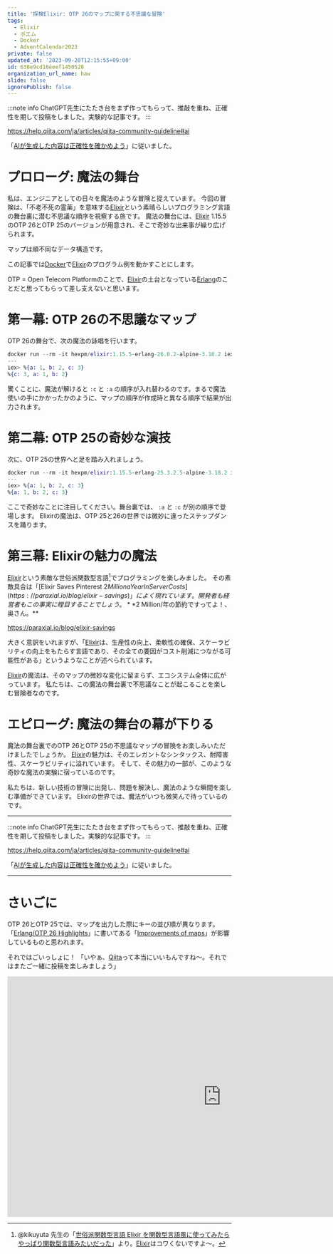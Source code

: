```yaml
---
title: '探検Elixir: OTP 26のマップに関する不思議な冒険'
tags:
  - Elixir
  - ポエム
  - Docker
  - AdventCalendar2023
private: false
updated_at: '2023-09-20T12:15:55+09:00'
id: 638e9cd16eeef1450528
organization_url_name: haw
slide: false
ignorePublish: false
---
```

:::note info
ChatGPT先生にたたき台をまず作ってもらって、推敲を重ね、正確性を期して投稿をしました。実験的な記事です。
:::

https://help.qiita.com/ja/articles/qiita-community-guideline#ai

「[AIが生成した内容は正確性を確かめよう](https://help.qiita.com/ja/articles/qiita-community-guideline#ai)」に従いました。



# プロローグ: 魔法の舞台

私は、エンジニアとしての日々を魔法のような冒険と捉えています。
今回の冒険は、「不老不死の霊薬」を意味する[Elixir](https://elixir-lang.org/)という素晴らしいプログラミング言語の舞台裏に潜む不思議な順序を視察する旅です。
魔法の舞台には、[Elixir](https://elixir-lang.org/) 1.15.5のOTP 26とOTP 25のバージョンが用意され、そこで奇妙な出来事が繰り広げられます。

マップは順不同なデータ構造です。

この記事では[Docker](https://www.docker.com/)で[Elixir](https://elixir-lang.org/)のプログラム例を動かすことにします。

OTP = Open Telecom Platformのことで、[Elixir](https://elixir-lang.org/)の土台となっている[Erlang](https://www.erlang.org/)のことだと思ってもらって差し支えないと思います。

# 第一幕: OTP 26の不思議なマップ

OTP 26の舞台で、次の魔法の詠唱を行います。

```elixir
docker run --rm -it hexpm/elixir:1.15.5-erlang-26.0.2-alpine-3.18.2 iex
---
iex> %{a: 1, b: 2, c: 3}
%{c: 3, a: 1, b: 2}
```

驚くことに、魔法が解けると `:c` と `:a` の順序が入れ替わるのです。まるで魔法使いの手にかかったかのように、マップの順序が作成時と異なる順序で結果が出力されます。

# 第二幕: OTP 25の奇妙な演技

次に、OTP 25の世界へと足を踏み入れましょう。

```elixir
docker run --rm -it hexpm/elixir:1.15.5-erlang-25.3.2.5-alpine-3.18.2 iex
---
iex> %{a: 1, b: 2, c: 3}
%{a: 1, b: 2, c: 3}
```

ここで奇妙なことに注目してください。舞台裏では、 `:a` と `:c` が別の順序で登場します。
Elixirの魔法は、OTP 25と26の世界では微妙に違ったステップダンスを踊ります。

# 第三幕: Elixirの魅力の魔法

[Elixir](https://elixir-lang.org/)という素敵な世俗派関数型言語[^1]でプログラミングを楽しみました。 
その素敵具合は「[Elixir Saves Pinterest $2 Million a Year In Server Costs](https://paraxial.io/blog/elixir-savings)」によく現れています。
開発者も経営者もこの事実に瞠目することでしょう。**$2 Million/年の節約ですってよ！、奥さん。**

https://paraxial.io/blog/elixir-savings


[^1]: @kikuyuta 先生の「[世俗派関数型言語 Elixir を関数型言語風に使ってみたらやっぱり関数型言語みたいだった](https://qiita.com/kikuyuta/items/afa4c264720eb29d9760)」より。[Elixir](https://elixir-lang.org/)はコワくないですよ〜。

大きく意訳をいれますが、「[Elixir](https://elixir-lang.org/)は、生産性の向上、柔軟性の確保、スケーラビリティの向上をもたらす言語であり、その全ての要因がコスト削減につながる可能性がある」というようなことが述べられています。

[Elixir](https://elixir-lang.org/)の魔法は、そのマップの微妙な変化に留まらず、エコシステム全体に広がっています。
私たちは、この魔法の舞台裏で不思議なことが起こることを楽しむ冒険者なのです。

# エピローグ: 魔法の舞台の幕が下りる

魔法の舞台裏でのOTP 26とOTP 25の不思議なマップの冒険をお楽しみいただけましたでしょうか。
[Elixir](https://elixir-lang.org/)の魅力は、そのエレガントなシンタックス、耐障害性、スケーラビリティに溢れています。
そして、その魅力の一部が、このような奇妙な魔法の実験に宿っているのです。

私たちは、新しい技術の冒険に出発し、問題を解決し、魔法のような瞬間を楽しむ準備ができています。
Elixirの世界では、魔法がいつも微笑んで待っているのです。




---

:::note info
ChatGPT先生にたたき台をまず作ってもらって、推敲を重ね、正確性を期して投稿をしました。実験的な記事です。
:::

https://help.qiita.com/ja/articles/qiita-community-guideline#ai

「[AIが生成した内容は正確性を確かめよう](https://help.qiita.com/ja/articles/qiita-community-guideline#ai)」に従いました。

---

# さいごに

OTP 26とOTP 25では、マップを出力した際にキーの並び順が異なります。
「[Erlang/OTP 26 Highlights](https://www.erlang.org/blog/otp-26-highlights/)」に書いてある「[Improvements of maps](https://www.erlang.org/blog/otp-26-highlights/#improvements-of-maps)」が影響しているものと思われます。

それではごいっしょに！
「いやぁ、[Qiita](https://qiita.com/)って本当にいいもんですね～。それではまたご一緒に投稿を楽しみましょう」

<iframe width="960" height="540" src="https://www.youtube.com/embed/TsYL6oN8SXs" title="水野晴郎さん　映画って本当にいいもんですね" frameborder="0" allow="accelerometer; autoplay; clipboard-write; encrypted-media; gyroscope; picture-in-picture; web-share" allowfullscreen></iframe>
